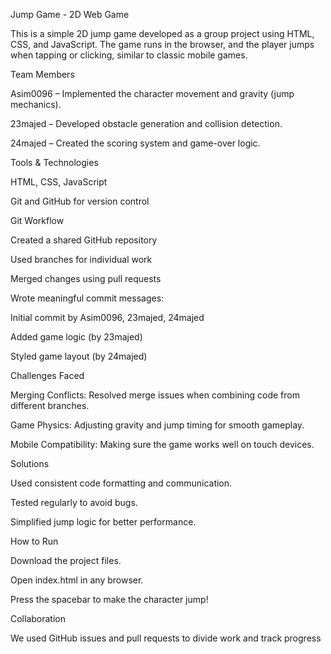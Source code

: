 
Jump Game - 2D Web Game

This is a simple 2D jump game developed as a group project using HTML, CSS, and JavaScript. The game runs in the browser, and the player jumps when tapping or clicking, similar to classic mobile games.

Team Members

Asim0096 – Implemented the character movement and gravity (jump mechanics).

23majed – Developed obstacle generation and collision detection.

24majed – Created the scoring system and game-over logic.

Tools & Technologies

HTML, CSS, JavaScript

Git and GitHub for version control

Git Workflow

Created a shared GitHub repository

Used branches for individual work

Merged changes using pull requests

Wrote meaningful commit messages:

Initial commit by Asim0096, 23majed, 24majed

Added game logic (by 23majed)

Styled game layout (by 24majed)

Challenges Faced

Merging Conflicts: Resolved merge issues when combining code from different branches.

Game Physics: Adjusting gravity and jump timing for smooth gameplay.

Mobile Compatibility: Making sure the game works well on touch devices.

Solutions

Used consistent code formatting and communication.

Tested regularly to avoid bugs.

Simplified jump logic for better performance.

How to Run

Download the project files.

Open index.html in any browser.

Press the spacebar to make the character jump!

Collaboration

We used GitHub issues and pull requests to divide work and track progress

